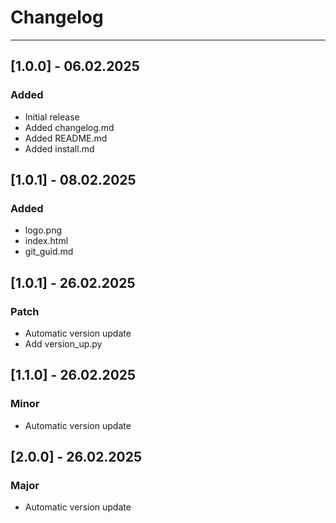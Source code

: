# Changelog
---
## [1.0.0] - 06.02.2025
### Added
- Initial release
- Added changelog.md
- Added README.md
- Added install.md

## [1.0.1] - 08.02.2025
### Added
- logo.png
- index.html
- git_guid.md

## [1.0.1] - 26.02.2025
### Patch
- Automatic version update
- Add version_up.py

## [1.1.0] - 26.02.2025
### Minor
- Automatic version update

## [2.0.0] - 26.02.2025
### Major
- Automatic version update
